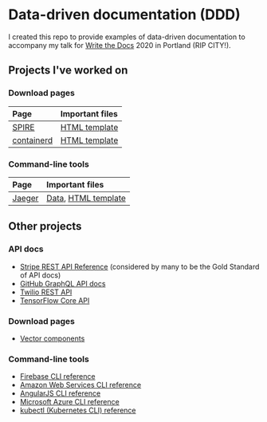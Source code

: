 # Data-driven documentation (DDD)

I created this repo to provide examples of data-driven documentation to accompany my talk for [Write the Docs](https://www.writethedocs.org/conf/portland/2020/) 2020 in Portland (RIP CITY!).

## Projects I've worked on

### Download pages

Page | Important files
:----|:---------------
[SPIRE](https://spiffe.io/downloads) | [HTML template](https://github.com/spiffe/spiffe.io/blob/master/layouts/shortcodes/releases.html)
[containerd](https://containerd.io/downloads) | [HTML template](https://github.com/containerd/containerd.io/blob/master/layouts/shortcodes/releases.html)

### Command-line tools

Page | Important files
:----|:---------------
[Jaeger](https://www.jaegertracing.io/docs/latest/cli) | [Data](https://github.com/jaegertracing/documentation/tree/master/data/cli), [HTML template](https://github.com/jaegertracing/documentation/blob/master/themes/jaeger-docs/layouts/shortcodes/cli/tools-list.html)

## Other projects

### API docs

* [Stripe REST API Reference](https://stripe.com/docs/api) (considered by many to be the Gold Standard of API docs)
* [GitHub GraphQL API docs](https://docs.github.com/en/graphql)
* [Twilio REST API](https://www.twilio.com/docs/usage/api)
* [TensorFlow Core API](https://www.tensorflow.org/api_docs/)

### Download pages

* [Vector components](https://vector.dev/components)

### Command-line tools

* [Firebase CLI reference](https://firebase.google.com/docs/cli)
* [Amazon Web Services CLI reference](https://docs.aws.amazon.com/cli/latest/reference)
* [AngularJS CLI reference](https://angular.io/cli)
* [Microsoft Azure CLI reference](https://docs.microsoft.com/en-us/cli/azure/?view=azure-cli-latest)
* [kubectl (Kubernetes CLI) reference](https://kubernetes.io/docs/reference/generated/kubectl/kubectl-commands)
